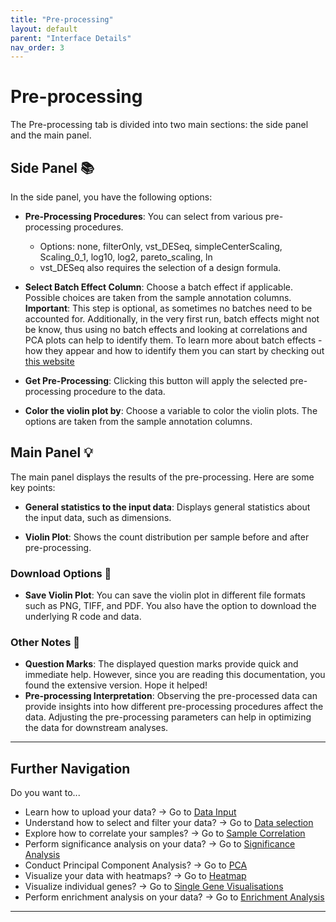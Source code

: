 ```yaml
---
title: "Pre-processing"
layout: default
parent: "Interface Details"
nav_order: 3
---
```


# Pre-processing

The Pre-processing tab is divided into two main sections: the side panel and the main panel.

## Side Panel 📚

In the side panel, you have the following options:


- **Pre-Processing Procedures**: You can select from various pre-processing procedures.
  - Options: none, filterOnly, vst_DESeq, simpleCenterScaling, Scaling_0_1, log10, log2, pareto_scaling, ln
  - vst_DESeq also requires the selection of a design formula.

-   **Select Batch Effect Column**: Choose a batch effect if applicable. Possible 
    choices are taken from the sample annotation columns. **Important**: This step is 
    optional, as sometimes no batches need to be accounted for. Additionally, in the 
    very first run, batch effects might not be know, thus using no batch effects and 
    looking at correlations and PCA plots can help to identify them. To learn more about batch effects - how they appear and how to identify them you can start by checking out [this website ](https://bigomics.ch/blog/the-tricky-problem-of-batch-effects-in-biological-data/)

-   **Get Pre-Processing**: Clicking this button will apply the selected pre-processing procedure to the data.

-   **Color the violin plot by**: Choose a variable to color the violin plots. The options are taken from the sample annotation columns.

## Main Panel 💡

The main panel displays the results of the pre-processing. Here are some key points:

-   **General statistics to the input data**: Displays general statistics about the input data, such as dimensions.

-   **Violin Plot**: Shows the count distribution per sample before and after pre-processing.

### Download Options 📂

-   **Save Violin Plot**: You can save the violin plot in different file formats such as PNG, TIFF, and PDF. You also have the option to download the underlying R code and data.

### Other Notes 📌

-   **Question Marks**: The displayed question marks provide quick and immediate help. However, since you are reading this documentation, you found the extensive version. Hope it helped!
-   **Pre-processing Interpretation**: Observing the pre-processed data can provide insights into how different pre-processing procedures affect the data. Adjusting the pre-processing parameters can help in optimizing the data for downstream analyses.

---

## Further Navigation

Do you want to...

- Learn how to upload your data? → Go to [Data Input](01-required-data-input.md)
- Understand how to select and filter your data? → Go to [Data selection](02-selection.md)
- Explore how to correlate your samples? → Go to [Sample Correlation](04-sample-correlation.md)
- Perform significance analysis on your data? → Go to [Significance Analysis](05-significance-analysis.md)
- Conduct Principal Component Analysis? → Go to [PCA](06-pca.md)
- Visualize your data with heatmaps? → Go to [Heatmap](07-heatmap.md)
- Visualize individual genes? → Go to [Single Gene Visualisations](08-single-gene-visualisations.md)
- Perform enrichment analysis on your data? → Go to [Enrichment Analysis](09-enrichment-analysis.md)

---
